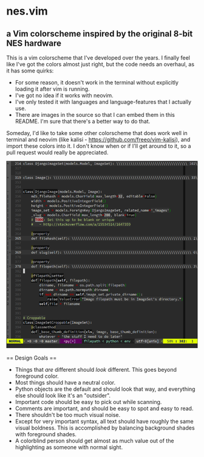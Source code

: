 nes.vim
=======

a Vim colorscheme inspired by the original 8-bit NES hardware
-------------------------------------------------------------

This is a vim colorscheme that I've developed over the years.  I finally feel like I've got the
colors almost just right, but the code needs an overhaul, as it has some quirks:
- For some reason, it doesn't work in the terminal without explicitly loading it after vim is
  running.
- I've got no idea if it works with neovim.
- I've only tested it with languages and language-features that I actually use.
- There are images in the source so that I can embed them in this README.  I'm sure that there's a
  better way to do that.

Someday, I'd like to take some other colorscheme that does work well in terminal and neovim (like
kalisi -  https://github.com/freeo/vim-kalisi), and import these colors into it.  I don't know when
or if I'll get around to it, so a pull request would really be appreciated.

![python_example](/images/python_example.png)

== Design Goals ==
- Things that *are* different should *look* different.  This goes beyond foreground color.
- Most things should have a neutral color.
- Python objects are the default and should look that way, and everything else should look like it's
  an "outsider".  
- Important code should be easy to pick out while scanning.
- Comments are important, and should be easy to spot and easy to read.
- There shouldn't be too much visual noise.
- Except for very important syntax, all text should have roughly the same visual boldness.  This is
  accomplished by balancing background shades with foreground shades.
- A colorblind person should get almost as much value out of the highlighting as someone with normal
  sight.
